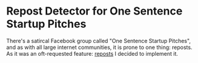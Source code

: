 # Repost Detector for One Sentence Startup Pitches
There's a satircal Facebook group called "One Sentence Startup Pitches", and as with all large internet communities, it is prone to one thing: reposts. As it was an oft-requested feature: [reposts][reposts] I decided to implement it. 

[reposts]: reposts.png